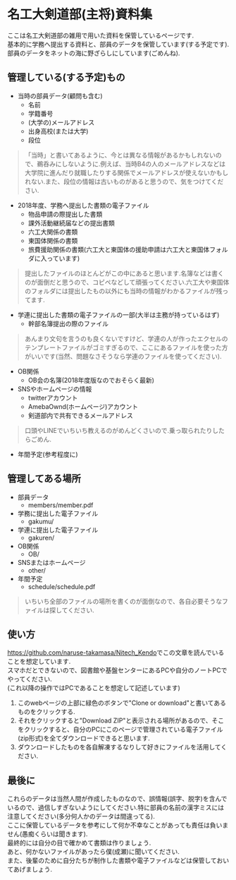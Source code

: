 # 名工大剣道部(主将)資料集
ここは名工大剣道部の雑用で用いた資料を保管しているページです.  
基本的に学務へ提出する資料と、部員のデータを保管しています(する予定です).  
部員のデータをネットの海に野ざらしにしています(ごめんね).  

## 管理している(する予定)もの
* 当時の部員データ(顧問も含む)
    * 名前
    * 学籍番号
    * (大学の)メールアドレス
    * 出身高校(または大学)
    * 段位
> 「当時」と書いてあるように、今とは異なる情報があるかもしれないので、鵜呑みにしないように.例えば、当時B4の人のメールアドレスなどは大学院に進んだり就職したりする関係でメールアドレスが使えないかもしれない.また、段位の情報は古いものがあると思うので、気をつけてください.
* 2018年度、学務へ提出した書類の電子ファイル
    * 物品申請の際提出した書類
    * 課外活動継続届などの提出書類
    * 六工大関係の書類
    * 東国体関係の書類
    * 旅費援助関係の書類(六工大と東国体の援助申請は六工大と東国体フォルダに入っています)
> 提出したファイルのほとんどがこの中にあると思います.名簿などは書くのが面倒だと思うので、コピペなどして頑張ってください.六工大や東国体のフォルダには提出したもの以外にも当時の情報がわかるファイルが残ってます.
* 学連に提出した書類の電子ファイルの一部(大半は主務が持っているはず)
    * 幹部名簿提出の際のファイル
> あんまり文句を言うのも良くないですけど、学連の人が作ったエクセルのテンプレートファイルがゴミすぎるので、ここにあるファイルを使った方がいいです(当然、問題なさそうなら学連のファイルを使ってください).
* OB関係
    * OB会の名簿(2018年度版なのでおそらく最新)
* SNSやホームページの情報
    * twitterアカウント
    * AmebaOwnd(ホームページ)アカウント
    * 剣道部内で共有できるメールアドレス
> 口頭やLINEでいちいち教えるのがめんどくさいので.乗っ取られたりしたらごめん.
* 年間予定(参考程度に)

## 管理してある場所
* 部員データ
    * members/member.pdf
* 学務に提出した電子ファイル
    * gakumu/
* 学連に提出した電子ファイル
    * gakuren/
* OB関係
    * OB/
* SNSまたはホームページ
    * other/
* 年間予定
    * schedule/schedule.pdf
> いちいち全部のファイルの場所を書くのが面倒なので、各自必要そうなファイルは探してください.

## 使い方
<https://github.com/naruse-takamasa/Nitech_Kendo>でこの文章を読んでいることを想定しています.  
スマホだとできないので、図書館や基盤センターにあるPCや自分のノートPCでやってください.  
(これ以降の操作ではPCであることを想定して記述しています)  
1. このwebページの上部に緑色のボタンで"Clone or download"と書いてあるものをクリックする.
2. それをクリックすると"Download ZIP"と表示される場所があるので、そこをクリックすると、自分のPCにこのページで管理されている電子ファイル(zip形式)を全てダウンロードできると思います.
3. ダウンロードしたものを各自解凍するなりして好きにファイルを活用してください.

## 最後に
これらのデータは当然人間が作成したものなので、誤情報(誤字、脱字)を含んでいるので、過信しすぎないようにしてください.特に部員の名前の漢字ミスには注意してください(多分何人かのデータは間違ってる).  
ここに保管しているデータを参考にして何か不幸なことがあっても責任は負いません(愚痴くらいは聞きます).  
最終的には自分の目で確かめて書類は作りましょう.  
あと、何かないファイルがあったら僕(成瀬)に聞いてください.  
また、後輩のために自分たちが制作した書類や電子ファイルなどは保管しておいてあげましょう.
